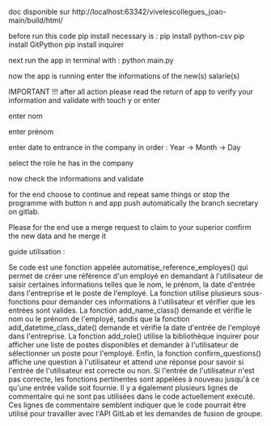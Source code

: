 doc disponible sur http://localhost:63342/vivelescollegues_joao-main/build/html/ 


before run this code pip install necessary is :
    pip install python-csv
    pip install GitPython
    pip install inquirer

next run the app in terminal with  : python main.py

now the app is running enter the informations of the new(s) salarie(s)

IMPORTANT !!! after all action please read the return of app to verify your information and validate with touch y or enter

enter nom

enter prénom

enter date to entrance in the company in order : Year -> Month -> Day

select the role he has in the company

now check the informations and validate

for the end choose to continue and repeat same things or stop the programme with button n and app push automatically the branch secretary on gitlab.

Please for the end use a merge request to claim to your superior confirm the new data and he merge it






guide utilisation : 

Se code est une fonction appelée automatise_reference_employes() qui permet de créer une référence d'un employé en demandant à l'utilisateur de saisir certaines informations telles que le nom, le prénom, la date d'entrée dans l'entreprise et le poste de l'employé.
La fonction utilise plusieurs sous-fonctions pour demander ces informations à l'utilisateur et vérifier que les entrées sont valides. La fonction add_name_class() demande et vérifie le nom ou le prénom de l'employé, tandis que la fonction add_datetime_class_date() demande et vérifie la date d'entrée de l'employé dans l'entreprise. La fonction add_role() utilise la bibliothèque inquirer pour afficher une liste de postes disponibles et demander à l'utilisateur de sélectionner un poste pour l'employé.
Enfin, la fonction confirm_questions() affiche une question à l'utilisateur et attend une réponse pour savoir si l'entrée de l'utilisateur est correcte ou non. Si l'entrée de l'utilisateur n'est pas correcte, les fonctions pertinentes sont appelées à nouveau jusqu'à ce qu'une entrée valide soit fournie.
Il y a également plusieurs lignes de commentaire qui ne sont pas utilisées dans le code actuellement exécuté. Ces lignes de commentaire semblent indiquer que le code pourrait être utilisé pour travailler avec l'API GitLab et les demandes de fusion de groupe.

